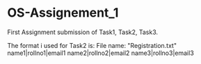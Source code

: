 # OS-Assignement_1
First Assignment submission of Task1, Task2, Task3.

The format i used for Task2 is:
File name: "Registration.txt"
name1|rollno1|email1
name2|rollno2|email2
name3|rollno3|email3
